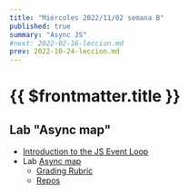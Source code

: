 ```yaml
---
title: "Miércoles 2022/11/02 semana B"
published: true
summary: "Async JS"
#next: 2022-02-16-leccion.md
prev: 2022-10-24-leccion.md
---
```


# {{ $frontmatter.title }}



## Lab "Async map"

* [Introduction to the JS Event Loop](/temas/async/event-loop/)
*   Lab [Async map](/practicas/asyncmap.html)
    *   [Grading Rubric](/practicas/asyncmap.html#rubrica)
    *   [Repos](https://github.com/orgs/ULL-MII-SYTWS-2223/repositories?q=asyncmap)
